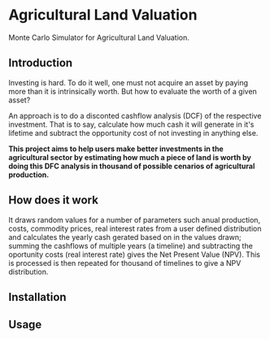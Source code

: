 # Agricultural Land Valuation
Monte Carlo Simulator for Agricultural Land Valuation.

## Introduction
Investing is hard. To do it well, one must not acquire an asset by paying more than it is intrinsically worth. But how to evaluate the worth of a given asset?

An approach is to do a disconted cashflow analysis (DCF) of the respective investment. That is to say, calculate how much cash it will generate in it's lifetime and subtract the opportunity cost of not investing in anything else. 

**This project aims to help users make better investments in the agricultural sector by estimating how much a piece of land is worth by doing this DFC analysis in thousand of possible cenarios of agricultural production.** 

## How does it work

It draws random values for a number of parameters such anual production, costs, commodity prices, real interest rates from a user defined distribution and calculates the yearly cash gerated based on in the values drawn; summing the cashflows of multiple years (a timeline) and subtracting the oportunity costs (real interest rate) gives the Net Present Value (NPV). This is processed is then repeated for thousand of timelines to give a NPV distribution.

## Installation

## Usage
